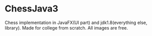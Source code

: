 # ChessJava3

Chess implementation in JavaFX(UI part) and jdk1.8(everything else, library).
Made for college from scratch. All images are free.
